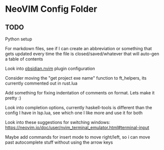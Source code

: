 # NeoVIM Config Folder
## TODO

Python setup

For markdown files, see if I can create an abbreviation or something that gets updated every time the file is closed/saved/whatever that will auto-gen a table of contents

Look into [obsidian.nvim](https://github.com/epwalsh/obsidian.nvim) plugin configuration

Consider moving the "get project exe name" function to ft_helpers, its currently commented out in rust.lua

Add something for fixing indentation of comments on format. Lets make it pretty :)

Look into completion options, currently haskell-tools is different than the config I have in lsp.lua, see which one I like more and use it for both

Look into these suggestions for switching windows: https://neovim.io/doc/user/nvim_terminal_emulator.html#terminal-input

Maybe add commands for insert mode to move right/left, so i can move past autocomplete stuff without using the arrow keys
